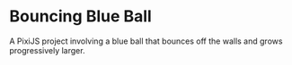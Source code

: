 # Bouncing Blue Ball

A PixiJS project involving a blue ball that bounces off the walls and grows progressively larger.
